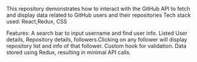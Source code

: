
This repository demonstrates how to interact with the GitHub API to fetch and display data related to GitHub users and their repositories
Tech stack used: React,Redux, CSS

Features:
A search bar to input username and find user info.
Listed User details, Repository details, followers.Clicking on any follower will display repository list and info of that follower.
Custom hook for validation.
Data stored using Redux, resulting in minimal API calls.
